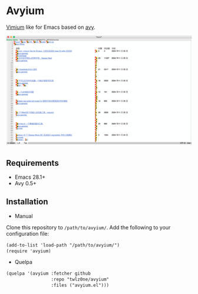 <!-- This file was generated from elisp commentary section by tool, DO NOT EDIT -->
<!-- Generated at: 2024-11-26 12:07:46 +0800 -->

# Avyium

[Vimium](https://github.com/philc/vimium) like for Emacs based on [avy](https://github.com/abo-abo/avy).

![Screenshot](./screenshot.png)

## Requirements

- Emacs 28.1+
- Avy 0.5+

## Installation

- Manual

Clone this repository to `/path/to/avyium/`.  Add the following to your configuration file:

``` elisp
(add-to-list 'load-path "/path/to/avyium/")
(require 'avyium)
```

- Quelpa

``` elisp
(quelpa '(avyium :fetcher github
                 :repo "twlz0ne/avyium"
                 :files ("avyium.el")))
```

